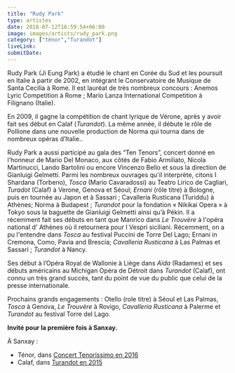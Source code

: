 ```yaml
---
title: "Rudy Park"
type: artistes
date: 2018-07-12T16:59:54+06:00
image: images/artists/rudy_park.png
category: ["ténor","Turandot"]
liveLink: 
submitDate: 
---
```


Rudy Park (Ji Eung Park) a étudié le chant en Corée du Sud et les poursuit en Italie à partir de 2002, en intégrant le Conservatoire de Musique de Santa Cecilia à Rome. Il est lauréat de très nombreux concours : Anemos Lyric Competition à Rome ; Mario Lanza International Competition à Filignano (Italie).

En 2009, il gagne la compétition de chant lyrique de Vérone, après y avoir fait ses début en Calaf (*Turandot*). La même année, il débute le rôle de Pollione dans une nouvelle production de Norma qui tourna dans de nombreux opéras d’Italie..

Rudy Park a aussi participé au gala des “Ten Tenors”, concert donné en l'honneur de Mario Del Monaco, aux côtés de Fabio Armiliato, Nicola Martinucci, Lando Bartolini ou encore Vincenzo Bello et sous la direction de Gianluigi Gelmetti. Parmi les nombreux ouvrages qu'il interprète, citons I Shardana (Torbeno), *Tosca* (Mario Cavaradossi) au Teatro Lirico de Cagliari, *Turadot* (Calaf) à Verone, Genova et Séoul; *Ernani* (rôle titre) à Bologne, puis en tournée au Japon et à Sassari ; Cavalleria Rusticana (Turiddu) à Athènes; Norma à Budapest ; *Turandot* pour la fondation « Nikikai Opera » à Tokyo sous la baguette de Gianluigi Gelmetti ainsi qu’à Pékin. Il a récemment fait ses débuts en tant que Manrico dans *Le Trouvère* à l'opéra national d' Athènes où il retournera pour I Vespri siciliani. Récemment, on a pu l'entendre dans *Tosca* au festival Puccini de Torre Del Lago; Ernani in Cremona, Como, Pavia and Brescia; *Cavalleria Rusticana* à Las Palmas et Sassari ; *Turandot* à Nancy.

Ses début à l’Opéra Royal de Wallonie à Liège dans *Aïda* (Radames) et ses débuts américains au Michigan Opéra de Détroit dans *Turandot* (Calaf), ont connu un très grand succès, tant du point de vue du public que celui de la presse internationale.

Prochains grands engagements : Otello (role titre) à Séoul et Las Palmas, *Tosca* à Genova, *Le Trouvère* à Rovigo, *Cavalleria Rusticana* à Palerme et *Turandot* au festival Torre del Lago.

**Invité pour la première fois à Sanxay.**



À Sanxay :
- Ténor, dans [Concert Tenorissimo en 2016](/portfolio/2016_tenorissimo/)
- Calaf, dans [Turandot en 2015](/portfolio/2015_turandot/)

